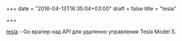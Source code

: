 +++
date = "2016-04-13T16:35:04+03:00"
draft = false
title = "tesla"

+++

<p><a href="https://github.com/jsgoecke/tesla">tesla</a>&nbsp;- Go врапер над API для удаленно управления&nbsp;Tesla Model S.</p>

